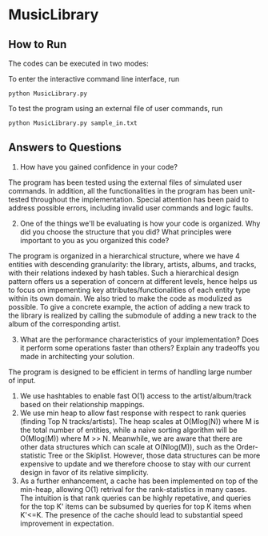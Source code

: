 # MusicLibrary

## How to Run

The codes can be executed in two modes:

To enter the interactive command line interface, run
```
python MusicLibrary.py
```

To test the program using an external file of user commands, run
```
python MusicLibrary.py sample_in.txt
```

## Answers to Questions

1. How have you gained confidence in your code?

The program has been tested using the external files of simulated user commands. In addition, all the functionalities in the program has been unit-tested throughout the implementation. Special attention has been paid to address possible errors, including invalid user commands and logic faults.

2. One of the things we'll be evaluating is how your code is organized. Why did you choose the structure that you did? What principles were important to you as you organized this code?

The program is organized in a hierarchical structure, where we have 4 entities with descending granularity: the library, artists, albums, and tracks, with their relations indexed by hash tables. Such a hierarchical design pattern offers us a seperation of concern at different levels, hence helps us to focus on impementing key attributes/functionalities of each entity type within its own domain. We also tried to make the code as modulized as possible. To give a concrete example, the action of adding a new track to the library is realized by calling the submodule of adding a new track to the album of the corresponding artist.

3. What are the performance characteristics of your implementation? Does it perform some operations faster than others? Explain any tradeoffs you made in architecting your solution.

The program is designed to be efficient in terms of handling large number of input. 
1) We use hashtables to enable fast O(1) access to the artist/album/track based on their relationship mappings.
2) We use min heap to allow fast response with respect to rank queries (finding Top N tracks/artists). The heap scales at O(Mlog(N)) where M is the total number of entities, while a naive sorting algorithm will be O(Mlog(M)) where M >> N. Meanwhile, we are aware that there are other data structures which can scale at O(Nlog(M)), such as the Order-statistic Tree or the Skiplist. However, those data structures can be more expensive to update and we therefore choose to stay with our current design in favor of its relative simplicity.
3) As a further enhancement, a cache has been implemented on top of the min-heap, allowing O(1) retrival for the rank-statistics in many cases. The intuition is that rank queries can be highly repetative, and queries for the top K' items can be subsumed by queries for top K items when K'<=K. The presence of the cache should lead to substantial speed improvement in expectation.
